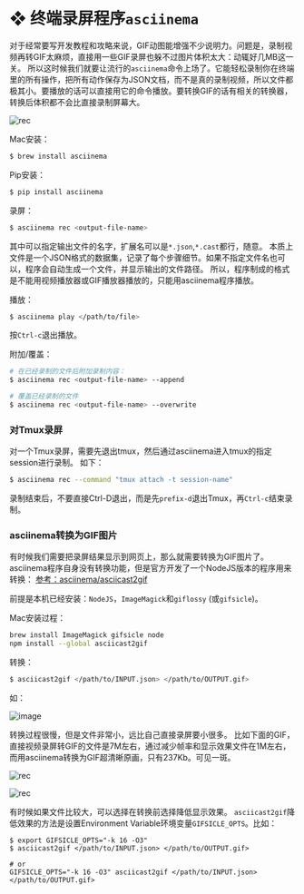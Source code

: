 # ❖ 终端录屏程序`asciinema`

对于经常要写开发教程和攻略来说，GIF动图能增强不少说明力。问题是，录制视频再转GIF太麻烦，直接用一些GIF录屏也躲不过图片体积太大：动辄好几MB这一关。
所以这时候我们就要让流行的`asciinema`命令上场了。它能轻松录制你在终端里的所有操作，把所有动作保存为JSON文档，而不是真的录制视频，所以文件都极其小。要播放的话可以直接用它的命令播放。要转换GIF的话有相关的转换器，转换后体积都不会比直接录制屏幕大。

![rec](https://user-images.githubusercontent.com/14041622/52907520-1defff00-329e-11e9-96b6-c1101fa542c3.gif)


Mac安装：
```sh
$ brew install asciinema
```

Pip安装：
```sh
$ pip install asciinema
```

录屏：
```sh
$ asciinema rec <output-file-name>
```
其中可以指定输出文件的名字，扩展名可以是`*.json`,`*.cast`都行，随意。
本质上文件是一个JSON格式的数据集，记录了每个步骤细节。如果不指定文件名也可以，程序会自动生成一个文件，并显示输出的文件路径。
所以，程序制成的格式是不能用视频播放器或GIF播放器播放的，只能用asciinema程序播放。

播放：
```sh
$ asciinema play </path/to/file>
```
按`Ctrl-c`退出播放。


附加/覆盖：
```sh
# 在已经录制的文件后附加录制内容：
$ asciinema rec <output-file-name> --append

# 覆盖已经录制的文件
$ asciinema rec <output-file-name> --overwrite
```


### 对Tmux录屏

对一个Tmux录屏，需要先退出tmux，然后通过asciinema进入tmux的指定session进行录制。
如下：
```sh
$ asciinema rec --command "tmux attach -t session-name"
```
录制结束后，不要直接Ctrl-D退出，而是先`prefix-d`退出Tmux，再`Ctrl-c`结束录制。


### asciinema转换为GIF图片

有时候我们需要把录屏结果显示到网页上，那么就需要转换为GIF图片了。
asciinema程序自身没有转换功能，但是官方开发了一个NodeJS版本的程序用来转换：
[参考：asciinema/asciicast2gif](https://github.com/asciinema/asciicast2gif)

前提是本机已经安装：`NodeJS`，`ImageMagick`和`giflossy` (或`gifsicle`)。

Mac安装过程：
```sh
brew install ImageMagick gifsicle node
npm install --global asciicast2gif
```

转换：
```sh
$ asciicast2gif </path/to/INPUT.json> </path/to/OUTPUT.gif>
```

如：

![image](https://user-images.githubusercontent.com/14041622/52897563-2c440980-3211-11e9-8416-87cfd19d8e8a.png)

转换过程很慢，但是文件非常小，远比自己直接录屏要小很多。
比如下面的GIF，直接视频录屏转GIF的文件是7M左右，通过减少帧率和显示效果文件在1M左右，而用asciinema转换为GIF超清晰原画，只有237Kb。可见一斑。


![rec](https://user-images.githubusercontent.com/14041622/52897262-6a3f2e80-320d-11e9-9cf5-47a7fc66bb7c.gif)

![rec](https://user-images.githubusercontent.com/14041622/52897591-98267200-3211-11e9-997e-4cf51f931d79.gif)


有时候如果文件比较大，可以选择在转换前选择降低显示效果。
`asciicast2gif`降低效果的方法是设置Environment Variable环境变量`GIFSICLE_OPTS`。比如：

```
$ export GIFSICLE_OPTS="-k 16 -O3"
$ asciicast2gif </path/to/INPUT.json> </path/to/OUTPUT.gif>

# or
GIFSICLE_OPTS="-k 16 -O3" asciicast2gif </path/to/INPUT.json> </path/to/OUTPUT.gif>
```




